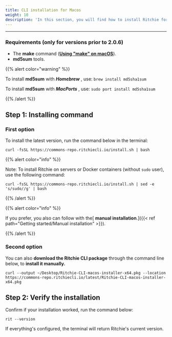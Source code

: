 ```yaml
---
title: CLI installation for Macos
weight: 10
description: 'In this section, you will find how to install Ritchie for MacOs.'
---
```


---

### **Requirements** (only for versions prior to 2.0.6)

* The **make** command ([**Using "make" on macOS**](https://stackoverflow.com/questions/1469994/using-make-on-os-x)).
* **md5sum** tools.

{{% alert color="warning" %}}

To install **md5sum** with _**Homebrew**_ , use: `brew install md5sha1sum`

To install **md5sum** with _**MacPorts**_ , use: `sudo port install md5sha1sum`

{{% /alert %}}

## **Step 1: Installing command**

### First option

To install the latest version, run the command below in the terminal:

```text
curl -fsSL https://commons-repo.ritchiecli.io/install.sh | bash
```

{{% alert color="info" %}}

Note: To install Ritchie on servers or Docker containers (without `sudo` user), use the following command:

```text
curl -fsSL https://commons-repo.ritchiecli.io/install.sh | sed -e 's/sudo//g' | bash
```

{{% /alert %}}

{{% alert color="info" %}}

If you prefer, you also can follow with the[ **manual installation**.]({{< ref path="Getting started/Manual installation" >}}).

{{% /alert %}}

### Second option

You can also **download the Ritchie CLI package** through the command line below, to **install it manually.**

```text
curl --output ~/Desktop/Ritchie-CLI-macos-installer-x64.pkg --location https://commons-repo.ritchiecli.io/latest/Ritchie-CLI-macos-installer-x64.pkg
```

## **Step 2: Verify the installation**

Confirm if your installation worked, run the command below:

```text
rit --version
```

If everything's configured, the terminal will return Ritchie's current version.
